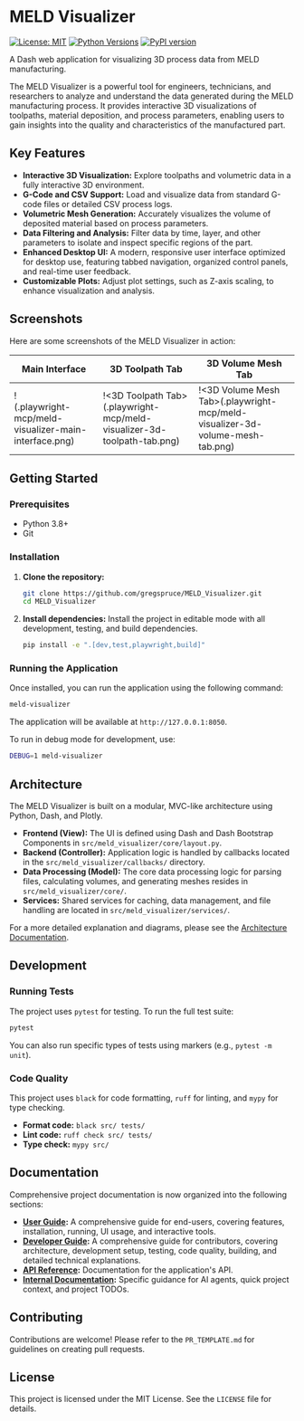 # MELD Visualizer

[![License: MIT](https://img.shields.io/badge/License-MIT-yellow.svg)](https://opensource.org/licenses/MIT)
[![Python Versions](https://img.shields.io/pypi/pyversions/meld-visualizer.svg)](https://pypi.org/project/meld-visualizer/)
[![PyPI version](https://badge.fury.io/py/meld-visualizer.svg)](https://badge.fury.io/py/meld-visualizer)

A Dash web application for visualizing 3D process data from MELD manufacturing.

The MELD Visualizer is a powerful tool for engineers, technicians, and researchers to analyze and understand the data generated during the MELD manufacturing process. It provides interactive 3D visualizations of toolpaths, material deposition, and process parameters, enabling users to gain insights into the quality and characteristics of the manufactured part.

## Key Features

-   **Interactive 3D Visualization:** Explore toolpaths and volumetric data in a fully interactive 3D environment.
-   **G-Code and CSV Support:** Load and visualize data from standard G-code files or detailed CSV process logs.
-   **Volumetric Mesh Generation:** Accurately visualizes the volume of deposited material based on process parameters.
-   **Data Filtering and Analysis:** Filter data by time, layer, and other parameters to isolate and inspect specific regions of the part.
-   **Enhanced Desktop UI:** A modern, responsive user interface optimized for desktop use, featuring tabbed navigation, organized control panels, and real-time user feedback.
-   **Customizable Plots:** Adjust plot settings, such as Z-axis scaling, to enhance visualization and analysis.

## Screenshots

Here are some screenshots of the MELD Visualizer in action:

| Main Interface                                                                                    | 3D Toolpath Tab                                                                                         | 3D Volume Mesh Tab                                                                                        |
| ------------------------------------------------------------------------------------------------- | ------------------------------------------------------------------------------------------------------- | --------------------------------------------------------------------------------------------------------- |
| !<Main Interface>(.playwright-mcp/meld-visualizer-main-interface.png) | !<3D Toolpath Tab>(.playwright-mcp/meld-visualizer-3d-toolpath-tab.png) | !<3D Volume Mesh Tab>(.playwright-mcp/meld-visualizer-3d-volume-mesh-tab.png) |

## Getting Started

### Prerequisites

-   Python 3.8+
-   Git

### Installation

1.  **Clone the repository:**
    ```bash
    git clone https://github.com/gregspruce/MELD_Visualizer.git
    cd MELD_Visualizer
    ```

2.  **Install dependencies:**
    Install the project in editable mode with all development, testing, and build dependencies.
    ```bash
    pip install -e ".[dev,test,playwright,build]"
    ```

### Running the Application

Once installed, you can run the application using the following command:

```bash
meld-visualizer
```

The application will be available at `http://127.0.0.1:8050`.

To run in debug mode for development, use:
```bash
DEBUG=1 meld-visualizer
```

## Architecture

The MELD Visualizer is built on a modular, MVC-like architecture using Python, Dash, and Plotly.

-   **Frontend (View):** The UI is defined using Dash and Dash Bootstrap Components in `src/meld_visualizer/core/layout.py`.
-   **Backend (Controller):** Application logic is handled by callbacks located in the `src/meld_visualizer/callbacks/` directory.
-   **Data Processing (Model):** The core data processing logic for parsing files, calculating volumes, and generating meshes resides in `src/meld_visualizer/core/`.
-   **Services:** Shared services for caching, data management, and file handling are located in `src/meld_visualizer/services/`.

For a more detailed explanation and diagrams, please see the [Architecture Documentation](docs/architecture/architecture.md).

## Development

### Running Tests

The project uses `pytest` for testing. To run the full test suite:

```bash
pytest
```

You can also run specific types of tests using markers (e.g., `pytest -m unit`).

### Code Quality

This project uses `black` for code formatting, `ruff` for linting, and `mypy` for type checking.

-   **Format code:** `black src/ tests/`
-   **Lint code:** `ruff check src/ tests/`
-   **Type check:** `mypy src/`

## Documentation

Comprehensive project documentation is now organized into the following sections:

-   **[User Guide](docs/user_guide/index.md):** A comprehensive guide for end-users, covering features, installation, running, UI usage, and interactive tools.
-   **[Developer Guide](docs/developer_guide/index.md):** A comprehensive guide for contributors, covering architecture, development setup, testing, code quality, building, and detailed technical explanations.
-   **[API Reference](docs/api_reference/index.md):** Documentation for the application's API.
-   **[Internal Documentation](docs/internal/):** Specific guidance for AI agents, quick project context, and project TODOs.

## Contributing

Contributions are welcome! Please refer to the `PR_TEMPLATE.md` for guidelines on creating pull requests.

## License

This project is licensed under the MIT License. See the `LICENSE` file for details.